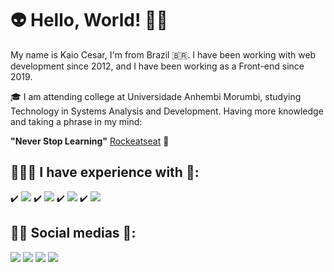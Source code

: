 #  👽 Hello, World! 🖖🏽

My name is Kaio Cesar, I'm from Brazil 🇧🇷. I have been working with web development since 2012, and I have been working as a Front-end since 2019.

🎓 I am attending college at Universidade Anhembi Morumbi, studying Technology in Systems Analysis and Development. Having more knowledge and taking a phrase in my mind:

**"Never Stop Learning"** [Rockeatseat](https://rocketseat.com.br/) 🚀

## 👨🏽‍💻 I have experience with 🧠:

✔️ <img src="https://img.shields.io/badge/-HTML5-black?logo=html5&logoColor=E34F26&logoWidth=20" />
✔️ <img src="https://img.shields.io/badge/-CSS3-white?logo=css3&logoColor=1572B6&logoWidth=20" />
✔️ <img src="https://img.shields.io/badge/-JavaScript-white?logo=javascript&logoColor=f7df1e&logoWidth=20" />
✔️ <img src="https://img.shields.io/badge/-ReactJS-white?logo=react&logoColor=61DAFB&logoWidth=20" />

## 🤳🏽 Social medias 🔗:

[<img src="https://img.shields.io/badge/twitter-%231DA1F2.svg?&style=for-the-badge&logo=twitter&logoColor=white" />](https://twitter.com/WolfKaio) [<img src="https://img.shields.io/badge/linkedin-%230077B5.svg?&style=for-the-badge&logo=linkedin&logoColor=white" />](https://www.linkedin.com/in/kaiocesarribeiro/) [<img src = "https://img.shields.io/badge/instagram-%23E4405F.svg?&style=for-the-badge&logo=instagram&logoColor=white">](https://www.instagram.com/kaiowolf/) [<img src = "https://img.shields.io/badge/rockeatseat-%236c4fbb.svg?&style=for-the-badge&logo=rockeatseat&logoColor=white">](https://app.rocketseat.com.br/me/kaio-cesar-ribeiro-de-oliveira-08197)
